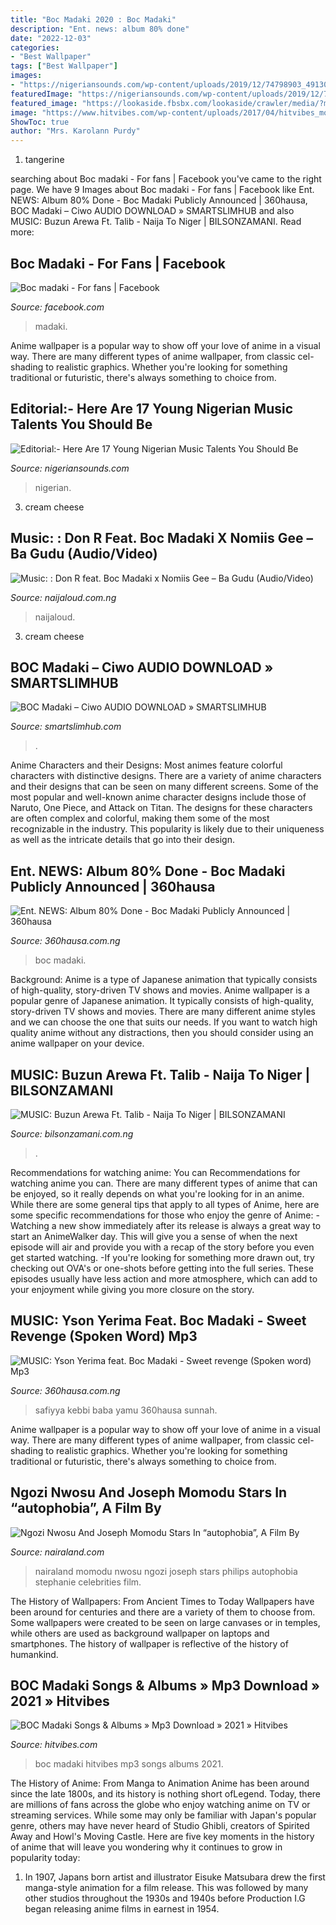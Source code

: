 ```yaml
---
title: "Boc Madaki 2020 : Boc Madaki"
description: "Ent. news: album 80% done"
date: "2022-12-03"
categories:
- "Best Wallpaper"
tags: ["Best Wallpaper"]
images:
- "https://nigeriansounds.com/wp-content/uploads/2019/12/74798903_491306361463242_2925199847489273364_n.jpg"
featuredImage: "https://nigeriansounds.com/wp-content/uploads/2019/12/74798903_491306361463242_2925199847489273364_n.jpg"
featured_image: "https://lookaside.fbsbx.com/lookaside/crawler/media/?media_id=359217971193463"
image: "https://www.hitvibes.com/wp-content/uploads/2017/04/hitvibes_morell-feat-northern-all-stars-an-kawo-wuta-remix.jpg"
ShowToc: true
author: "Mrs. Karolann Purdy"
---
```



1. tangerine 

	

		
searching about Boc madaki - For fans | Facebook you've came to the right page. We have 9 Images about Boc madaki - For fans | Facebook like Ent. NEWS: Album 80% Done - Boc Madaki Publicly Announced | 360hausa, BOC Madaki – Ciwo AUDIO DOWNLOAD » SMARTSLIMHUB and also MUSIC: Buzun Arewa Ft. Talib - Naija To Niger | BILSONZAMANI. Read more:
		
    
## Boc Madaki - For Fans | Facebook

<img loading=lazy src="https://lookaside.fbsbx.com/lookaside/crawler/media/?media_id=359217971193463" onerror="this.onerror=null;this.src='https://tse4.mm.bing.net/th?id=OIP.toKUtjySyhTmvdtdfOv_QQAAAA&amp;pid=15.1';" alt="Boc madaki - For fans | Facebook">

_Source: facebook.com_

>madaki. 

	

Anime wallpaper is a popular way to show off your love of anime in a visual way. There are many different types of anime wallpaper, from classic cel-shading to realistic graphics. Whether you're looking for something traditional or futuristic, there's always something to choice from.

    
## Editorial:- Here Are 17 Young Nigerian Music Talents You Should Be

<img loading=lazy src="https://nigeriansounds.com/wp-content/uploads/2019/12/74798903_491306361463242_2925199847489273364_n.jpg" onerror="this.onerror=null;this.src='https://tse2.mm.bing.net/th?id=OIP.HYqE8y27c_VzPnjbdCJCigHaJP&amp;pid=15.1';" alt="Editorial:- Here Are 17 Young Nigerian Music Talents You Should Be">

_Source: nigeriansounds.com_

>nigerian. 

	

3. cream cheese 

    
## Music: : Don R Feat. Boc Madaki X Nomiis Gee – Ba Gudu (Audio/Video)

<img loading=lazy src="https://naijaloud.com.ng/wp-content/uploads/2020/11/Bagudu_mp3_360Hausa_art.jpg" onerror="this.onerror=null;this.src='https://tse2.mm.bing.net/th?id=OIP.uaAZeT8MSyMyf0SIlbRfOQHaHa&amp;pid=15.1';" alt="Music: : Don R feat. Boc Madaki x Nomiis Gee – Ba Gudu (Audio/Video)">

_Source: naijaloud.com.ng_

>naijaloud. 

	

3. cream cheese 

    
## BOC Madaki – Ciwo AUDIO DOWNLOAD » SMARTSLIMHUB

<img loading=lazy src="https://smartslimhub.com/wp-content/uploads/2020/07/B.O.C-Madaki-–-Ciwo-_.jpg" onerror="this.onerror=null;this.src='https://tse1.mm.bing.net/th?id=OIP.dYxH14LVJnBQ22xiDGfQLwHaHa&amp;pid=15.1';" alt="BOC Madaki – Ciwo AUDIO DOWNLOAD » SMARTSLIMHUB">

_Source: smartslimhub.com_

>. 

	

Anime Characters and their Designs: Most animes feature colorful characters with distinctive designs.
There are a variety of anime characters and their designs that can be seen on many different screens. Some of the most popular and well-known anime character designs include those of Naruto, One Piece, and Attack on Titan. The designs for these characters are often complex and colorful, making them some of the most recognizable in the industry. This popularity is likely due to their uniqueness as well as the intricate details that go into their design.

    
## Ent. NEWS: Album 80% Done - Boc Madaki Publicly Announced | 360hausa

<img loading=lazy src="https://www.360hausa.com.ng/wp-content/uploads/2020/09/Boc_Madaki_New_Album.jpg" onerror="this.onerror=null;this.src='https://tse3.mm.bing.net/th?id=OIP.j_t0BzcschKKF9RP-oSilwHaHa&amp;pid=15.1';" alt="Ent. NEWS: Album 80% Done - Boc Madaki Publicly Announced | 360hausa">

_Source: 360hausa.com.ng_

>boc madaki. 

	

Background: Anime is a type of Japanese animation that typically consists of high-quality, story-driven TV shows and movies.
Anime wallpaper is a popular genre of Japanese animation. It typically consists of high-quality, story-driven TV shows and movies. There are many different anime styles and we can choose the one that suits our needs. If you want to watch high quality anime without any distractions, then you should consider using an anime wallpaper on your device.

    
## MUSIC: Buzun Arewa Ft. Talib - Naija To Niger | BILSONZAMANI

<img loading=lazy src="https://bilsonzamani.com.ng/wp-content/uploads/2020/03/IMG-20200306-WA0146.jpg" onerror="this.onerror=null;this.src='https://tse2.mm.bing.net/th?id=OIP.Ed4zM6pwRR335iGyNuaDqAHaHa&amp;pid=15.1';" alt="MUSIC: Buzun Arewa Ft. Talib - Naija To Niger | BILSONZAMANI">

_Source: bilsonzamani.com.ng_

>. 

	

Recommendations for watching anime: You can
Recommendations for watching anime you can. There are many different types of anime that can be enjoyed, so it really depends on what you're looking for in an anime. While there are some general tips that apply to all types of Anime, here are some specific recommendations for those who enjoy the genre of Anime: 
-Watching a new show immediately after its release is always a great way to start an AnimeWalker day. This will give you a sense of when the next episode will air and provide you with a recap of the story before you even get started watching. 
-If you're looking for something more drawn out, try checking out OVA's or one-shots before getting into the full series. These episodes usually have less action and more atmosphere, which can add to your enjoyment while giving you more closure on the story.

    
## MUSIC: Yson Yerima Feat. Boc Madaki - Sweet Revenge (Spoken Word) Mp3

<img loading=lazy src="https://www.360hausa.com.ng/wp-content/uploads/2021/07/PicsArt_07-20-11.25.52-300x283.jpg" onerror="this.onerror=null;this.src='https://tse1.mm.bing.net/th?id=OIP.n9J_30_ExptorBlNLvcLHgAAAA&amp;pid=15.1';" alt="MUSIC: Yson Yerima feat. Boc Madaki - Sweet revenge (Spoken word) Mp3">

_Source: 360hausa.com.ng_

>safiyya kebbi baba yamu 360hausa sunnah. 

	

Anime wallpaper is a popular way to show off your love of anime in a visual way. There are many different types of anime wallpaper, from classic cel-shading to realistic graphics. Whether you're looking for something traditional or futuristic, there's always something to choice from.

    
## Ngozi Nwosu And Joseph Momodu Stars In “autophobia”, A Film By

<img loading=lazy src="https://www.nairaland.com/attachments/12380594_img20200919wa0105_jpeg41f88313bf925dba686ab2da3fe8340e" onerror="this.onerror=null;this.src='https://tse4.mm.bing.net/th?id=OIP.CId1Cap_2uXL31-XiQ8RdwHaE8&amp;pid=15.1';" alt="Ngozi Nwosu And Joseph Momodu Stars In “autophobia”, A Film By">

_Source: nairaland.com_

>nairaland momodu nwosu ngozi joseph stars philips autophobia stephanie celebrities film. 

	

The History of Wallpapers: From Ancient Times to Today
Wallpapers have been around for centuries and there are a variety of them to choose from. Some wallpapers were created to be seen on large canvases or in temples, while others are used as background wallpaper on laptops and smartphones. The history of wallpaper is reflective of the history of humankind.

    
## BOC Madaki Songs &amp; Albums » Mp3 Download » 2021 » Hitvibes

<img loading=lazy src="https://www.hitvibes.com/wp-content/uploads/2017/04/hitvibes_morell-feat-northern-all-stars-an-kawo-wuta-remix.jpg" onerror="this.onerror=null;this.src='https://tse1.mm.bing.net/th?id=OIP.P4eWnWPD_Yt-MDRFepyShQHaHa&amp;pid=15.1';" alt="BOC Madaki Songs &amp; Albums » Mp3 Download » 2021 » Hitvibes">

_Source: hitvibes.com_

>boc madaki hitvibes mp3 songs albums 2021. 

	

The History of Anime: From Manga to Animation
Anime has been around since the late 1800s, and its history is nothing short ofLegend. Today, there are millions of fans across the globe who enjoy watching anime on TV or streaming services. While some may only be familiar with Japan's popular genre, others may have never heard of Studio Ghibli, creators of Spirited Away and Howl's Moving Castle. Here are five key moments in the history of anime that will leave you wondering why it continues to grow in popularity today:
1) In 1907, Japans born artist and illustrator Eisuke Matsubara drew the first manga-style animation for a film release. This was followed by many other studios throughout the 1930s and 1940s before Production I.G began releasing anime films in earnest in 1954.

